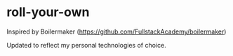 # roll-your-own

Inspired by Boilermaker (https://github.com/FullstackAcademy/boilermaker)

Updated to reflect my personal technologies of choice.
